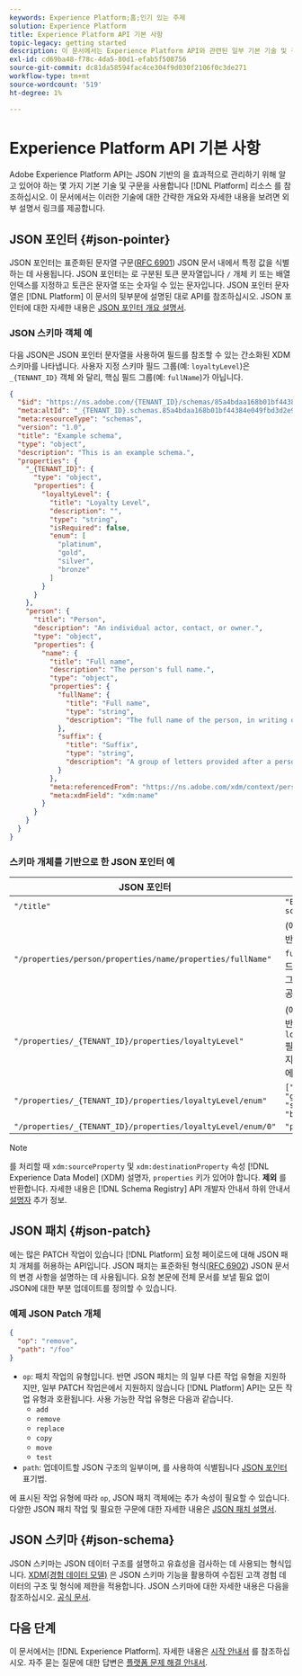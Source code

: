 ```yaml
---
keywords: Experience Platform;홈;인기 있는 주제
solution: Experience Platform
title: Experience Platform API 기본 사항
topic-legacy: getting started
description: 이 문서에서는 Experience Platform API와 관련된 일부 기본 기술 및 구문에 대한 간략한 개요를 제공합니다.
exl-id: cd69ba48-f78c-4da5-80d1-efab5f508756
source-git-commit: dc81da58594fac4ce304f9d030f2106f0c3de271
workflow-type: tm+mt
source-wordcount: '519'
ht-degree: 1%

---
```


# Experience Platform API 기본 사항

Adobe Experience Platform API는 JSON 기반의 을 효과적으로 관리하기 위해 알고 있어야 하는 몇 가지 기본 기술 및 구문을 사용합니다 [!DNL Platform] 리소스 를 참조하십시오. 이 문서에서는 이러한 기술에 대한 간략한 개요와 자세한 내용을 보려면 외부 설명서 링크를 제공합니다.

## JSON 포인터 {#json-pointer}

JSON 포인터는 표준화된 문자열 구문([RFC 6901](https://tools.ietf.org/html/rfc6901)) JSON 문서 내에서 특정 값을 식별하는 데 사용됩니다. JSON 포인터는 로 구분된 토큰 문자열입니다 `/` 개체 키 또는 배열 인덱스를 지정하고 토큰은 문자열 또는 숫자일 수 있는 문자입니다. JSON 포인터 문자열은 [!DNL Platform] 이 문서의 뒷부분에 설명된 대로 API를 참조하십시오. JSON 포인터에 대한 자세한 내용은 [JSON 포인터 개요 설명서](https://rapidjson.org/md_doc_pointer.html).

### JSON 스키마 객체 예

다음 JSON은 JSON 포인터 문자열을 사용하여 필드를 참조할 수 있는 간소화된 XDM 스키마를 나타냅니다. 사용자 지정 스키마 필드 그룹(예: `loyaltyLevel`)은 `_{TENANT_ID}` 객체 와 달리, 핵심 필드 그룹(예: `fullName`)가 아닙니다.

```json
{
  "$id": "https://ns.adobe.com/{TENANT_ID}/schemas/85a4bdaa168b01bf44384e049fbd3d2e9b2ffaca440d35b9",
  "meta:altId": "_{TENANT_ID}.schemas.85a4bdaa168b01bf44384e049fbd3d2e9b2ffaca440d35b9",
  "meta:resourceType": "schemas",
  "version": "1.0",
  "title": "Example schema",
  "type": "object",
  "description": "This is an example schema.",
  "properties": {
    "_{TENANT_ID}": {
      "type": "object",
      "properties": {
        "loyaltyLevel": {
          "title": "Loyalty Level",
          "description": "",
          "type": "string",
          "isRequired": false,
          "enum": [
            "platinum",
            "gold",
            "silver",
            "bronze"
          ]
        }
      }
    },
    "person": {
      "title": "Person",
      "description": "An individual actor, contact, or owner.",
      "type": "object",
      "properties": {
        "name": {
          "title": "Full name",
          "description": "The person's full name.",
          "type": "object",
          "properties": {
            "fullName": {
              "title": "Full name",
              "type": "string",
              "description": "The full name of the person, in writing order most commonly accepted in the language of the name.",
            },
            "suffix": {
              "title": "Suffix",
              "type": "string",
              "description": "A group of letters provided after a person's name to provide additional information. The `suffix` is used at the end of someones name. For example Jr., Sr., M.D., PhD, I, II, III, etc.",
            }
          },
          "meta:referencedFrom": "https://ns.adobe.com/xdm/context/person-name",
          "meta:xdmField": "xdm:name"
        }
      }
    }
  }
}
```

### 스키마 개체를 기반으로 한 JSON 포인터 예

| JSON 포인터 | 해결 대상 |
| --- | --- |
| `"/title"` | `"Example schema"` |
| `"/properties/person/properties/name/properties/fullName"` | (에 대한 참조 반환 `fullName` 필드(핵심 필드 그룹에서 제공) |
| `"/properties/_{TENANT_ID}/properties/loyaltyLevel"` | (에 대한 참조 반환 `loyaltyLevel` 필드(사용자 지정 필드 그룹에서 제공) |
| `"/properties/_{TENANT_ID}/properties/loyaltyLevel/enum"` | `["platinum", "gold", "silver", "bronze"]` |
| `"/properties/_{TENANT_ID}/properties/loyaltyLevel/enum/0"` | `"platinum"` |

>[!NOTE]
>
>를 처리할 때 `xdm:sourceProperty` 및 `xdm:destinationProperty` 속성 [!DNL Experience Data Model] (XDM) 설명자, `properties` 키가 있어야 합니다. **제외** 를 반환합니다. 자세한 내용은 [!DNL Schema Registry] API 개발자 안내서 하위 안내서 [설명자](../xdm/api/descriptors.md) 추가 정보.

## JSON 패치 {#json-patch}

에는 많은 PATCH 작업이 있습니다 [!DNL Platform] 요청 페이로드에 대해 JSON 패치 개체를 허용하는 API입니다. JSON 패치는 표준화된 형식([RFC 6902](https://tools.ietf.org/html/rfc6902)) JSON 문서의 변경 사항을 설명하는 데 사용됩니다. 요청 본문에 전체 문서를 보낼 필요 없이 JSON에 대한 부분 업데이트를 정의할 수 있습니다.

### 예제 JSON Patch 개체

```json
{
  "op": "remove",
  "path": "/foo"
}
```

* `op`: 패치 작업의 유형입니다. 반면 JSON 패치는 의 일부 다른 작업 유형을 지원하지만, 일부 PATCH 작업은에서 지원하지 않습니다 [!DNL Platform] API는 모든 작업 유형과 호환됩니다. 사용 가능한 작업 유형은 다음과 같습니다.
   * `add`
   * `remove`
   * `replace`
   * `copy`
   * `move`
   * `test`
* `path`: 업데이트할 JSON 구조의 일부이며, 를 사용하여 식별됩니다 [JSON 포인터](#json-pointer) 표기법.

에 표시된 작업 유형에 따라 `op`, JSON 패치 객체에는 추가 속성이 필요할 수 있습니다. 다양한 JSON 패치 작업 및 필요한 구문에 대한 자세한 내용은 [JSON 패치 설명서](https://datatracker.ietf.org/doc/html/rfc6902).

## JSON 스키마 {#json-schema}

JSON 스키마는 JSON 데이터 구조를 설명하고 유효성을 검사하는 데 사용되는 형식입니다. [XDM(경험 데이터 모델)](../xdm/home.md) 은 JSON 스키마 기능을 활용하여 수집된 고객 경험 데이터의 구조 및 형식에 제한을 적용합니다. JSON 스키마에 대한 자세한 내용은 다음을 참조하십시오. [공식 문서](https://json-schema.org/).

## 다음 단계

이 문서에서는 [!DNL Experience Platform]. 자세한 내용은 [시작 안내서](api-guide.md) 를 참조하십시오. 자주 묻는 질문에 대한 답변은 [플랫폼 문제 해결 안내서](troubleshooting.md).

